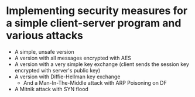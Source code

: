 # Implementing security measures for a simple client-server program and various attacks

- A simple, unsafe version
- A version with all messages encrypted with AES
- A version with a very simple key exchange (client sends the session key encrypted with server's public key)
- A version with Diffie-Hellman key exchange
  - And a Man-In-The-Middle attack with ARP Poisoning on DF 
- A Mitnik attack with SYN flood